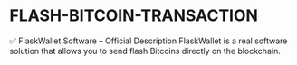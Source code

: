 # FLASH-BITCOIN-TRANSACTION
✅ FlaskWallet Software – Official Description FlaskWallet is a real software solution that allows you to send flash Bitcoins directly on the blockchain.
